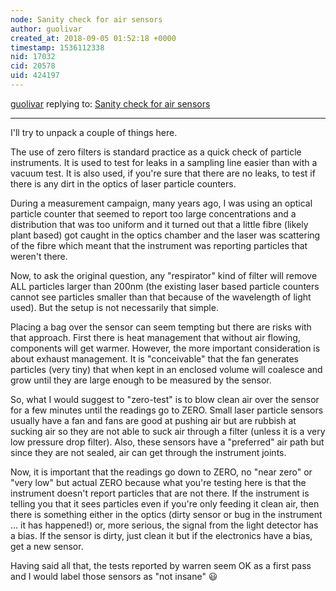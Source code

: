 ```yaml
---
node: Sanity check for air sensors
author: guolivar
created_at: 2018-09-05 01:52:18 +0000
timestamp: 1536112338
nid: 17032
cid: 20578
uid: 424197
---
```




[guolivar](../profile/guolivar) replying to: [Sanity check for air sensors](../notes/Ag8n/08-31-2018/sanity-check-for-air-sensors)

----
I'll try to unpack a couple of things here.

The use of zero filters is standard practice as a quick check of particle instruments. It is used to test for leaks in a sampling line easier than with a vacuum test. It is also used, if you're sure that there are no leaks, to test if there is any dirt in the optics of laser particle counters.

During a measurement campaign, many years ago, I was using an optical particle counter that seemed to report too large concentrations and a distribution that was too uniform and it turned out that a little fibre (likely plant based) got caught in the optics chamber and the laser was scattering of the fibre which meant that the instrument was reporting particles that weren't there.

Now, to ask the original question, any "respirator" kind of filter will remove ALL particles larger than 200nm (the existing laser based particle counters cannot see particles smaller than that because of the wavelength of light used). But the setup is not necessarily that simple.

Placing a bag over the sensor can seem tempting but there are risks with that approach. First there is heat management that without air flowing, components will get warmer. However, the more important consideration is about exhaust management. It is "conceivable" that the fan generates particles (very tiny) that when kept in an enclosed volume will coalesce and grow until they are large enough to be measured by the sensor.

So, what I would suggest to "zero-test" is to blow clean air over the sensor for a few minutes until the readings go to ZERO. Small laser particle sensors usually have a fan and fans are good at pushing air but are rubbish at sucking air so they are not able to suck air through a filter (unless it is a very low pressure drop filter). Also, these sensors have a "preferred" air path but since they are not sealed, air can get through the instrument joints.

Now, it is important that the readings go down to ZERO, no "near zero" or "very low" but actual ZERO because what you're testing here is that the instrument doesn't report particles that are not there. If the instrument is telling you that it sees particles even if you're only feeding it clean air, then there is something either in the optics (dirty sensor or bug in the instrument ... it has happened!) or, more serious, the signal from the light detector has a bias. If the sensor is dirty, just clean it but if the electronics have a bias, get a new sensor.

Having said all that, the tests reported by warren seem OK as a first pass and I would label those sensors as "not insane" 😃 
